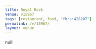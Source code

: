```yaml
---
title: Royal Rock
venue: v15967
tags: [restaurant, food, "fhrs:428207"]
permalink: /v/15967/
layout: venue
---
```

null